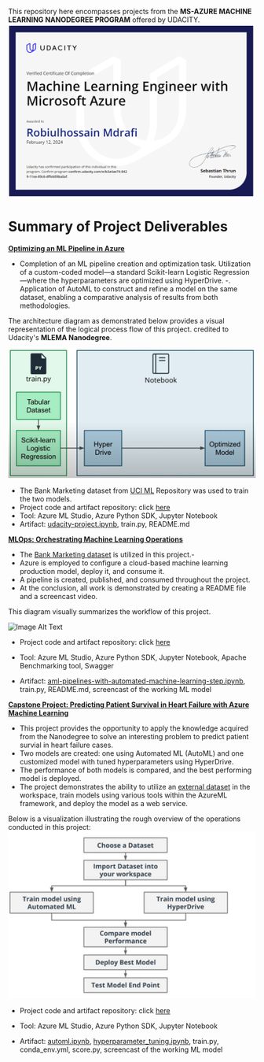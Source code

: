 This repository here encompasses projects from the **MS-AZURE MACHINE LEARNING NANODEGREE PROGRAM** offered by UDACITY. 
![Image Alt Text](Complete_Cert.png)

# Summary of Project Deliverables

[**Optimizing an ML Pipeline in Azure**](https://github.com/robiulrafi/Azure-ML-Engineer-Nanodegree-Project-Portfolio/tree/main/Optimizing%20an%20ML%20Pipeline%20in%20Azure)

- Completion of an ML pipeline creation and optimization task.
 Utilization of a custom-coded model—a standard Scikit-learn Logistic Regression—where the hyperparameters are optimized using HyperDrive.
-. Application of AutoML to construct and refine a model on the same dataset, enabling a comparative analysis of results from both methodologies.

The architecture diagram as demonstrated below provides a visual representation of the logical process flow of this project. credited to Udacity's **MLEMA Nanodegree**.

![Image Alt Text](Optimizing%20an%20ML%20Pipeline%20in%20Azure/Artifacts/Pipeline_Sklearn.PNG)

* The Bank Marketing dataset from [UCI ML](https://archive.ics.uci.edu/dataset/222/bank+marketing) Repository was used to train the two models.
* Project code and artifact repository: click [here](https://github.com/robiulrafi/Azure-ML-Engineer-Nanodegree-Project-Portfolio/tree/main/Optimizing%20an%20ML%20Pipeline%20in%20Azure)
* Tool: Azure ML Studio, Azure Python SDK, Jupyter Notebook
* Artifact: [udacity-project.ipynb](https://github.com/robiulrafi/Azure-ML-Engineer-Nanodegree-Project-Portfolio/blob/main/Optimizing%20an%20ML%20Pipeline%20in%20Azure/udacity-project.ipynb), train.py, README.md


[**MLOps: Orchestrating Machine Learning Operations**](https://github.com/robiulrafi/Azure-ML-Engineer-Nanodegree-Project-Portfolio/tree/main/MLOps%3A%20Orchestrating%20Machine%20Learning%20Operations)

- The [Bank Marketing dataset](https://archive.ics.uci.edu/dataset/222/bank+marketing) is utilized in this project.-
-  Azure is employed to configure a cloud-based machine learning production model, deploy it, and consume it.
- A pipeline is created, published, and consumed throughout the project.
- At the conclusion, all work is demonstrated by creating a README file and a screencast video.

This diagram visually summarizes the workflow of this project.

![Image Alt Text](MLOps%3A%20Orchestrating%20Machine%20Learning%20Operations/Artifacts/workflow.PNG)

* Project code and artifact repository: click [here](https://github.com/robiulrafi/Azure-ML-Engineer-Nanodegree-Project-Portfolio/tree/main/MLOps%3A%20Orchestrating%20Machine%20Learning%20Operation)

* Tool: Azure ML Studio, Azure Python SDK, Jupyter Notebook, Apache Benchmarking tool, Swagger

* Artifact: [aml-pipelines-with-automated-machine-learning-step.ipynb](https://github.com/robiulrafi/Azure-ML-Engineer-Nanodegree-Project-Portfolio/blob/main/MLOps%3A%20Orchestrating%20Machine%20Learning%20Operations/starter_files/aml-pipelines-with-automated-machine-learning-step.ipynb), train.py, README.md, screencast of the working ML model

[**Capstone Project: Predicting Patient Survival in Heart Failure with Azure Machine Learning**](https://github.com/robiulrafi/Azure-ML-Engineer-Nanodegree-Project-Portfolio/tree/main/Capstone%20Project%3A%20Predicting%20Patient%20Survival%20in%20Heart%20Failure%20with%20Azure%20Machine%20Learning)

- This project provides the opportunity to apply the knowledge acquired from the Nanodegree to solve an interesting problem to predict patient survial in heart failure cases.
- Two models are created: one using Automated ML (AutoML) and one customized model with tuned hyperparameters using HyperDrive.
- The performance of both models is compared, and the best performing model is deployed.
- The project demonstrates the ability to utilize an [external dataset](https://www.kaggle.com/datasets/andrewmvd/heart-failure-clinical-data) in the workspace, train models using various tools within the AzureML framework, and deploy the model as a web service.

Below is a visualization illustrating the rough overview of the operations conducted in this project:
![Image Alt Text](Capstone%20Project%3A%20Predicting%20Patient%20Survival%20in%20Heart%20Failure%20with%20Azure%20Machine%20Learning/Artifacts/Process_Flow.PNG)

* Project code and artifact repository: click [here](https://github.com/robiulrafi/Azure-ML-Engineer-Nanodegree-Project-Portfolio/tree/main/Capstone%20Project%3A%20Predicting%20Patient%20Survival%20in%20Heart%20Failure%20with%20Azure%20Machine%20Learning)

* Tool: Azure ML Studio, Azure Python SDK, Jupyter Notebook

* Artifact: [automl.ipynb](https://github.com/robiulrafi/Azure-ML-Engineer-Nanodegree-Project-Portfolio/blob/main/Capstone%20Project%3A%20Predicting%20Patient%20Survival%20in%20Heart%20Failure%20with%20Azure%20Machine%20Learning/automl%20.ipynb), [hyperparameter_tuning.ipynb](https://github.com/robiulrafi/Azure-ML-Engineer-Nanodegree-Project-Portfolio/blob/main/Capstone%20Project%3A%20Predicting%20Patient%20Survival%20in%20Heart%20Failure%20with%20Azure%20Machine%20Learning/hyperparameter_tuning.ipynb), train.py, conda_env.yml, score.py, screencast of the working ML model
    
